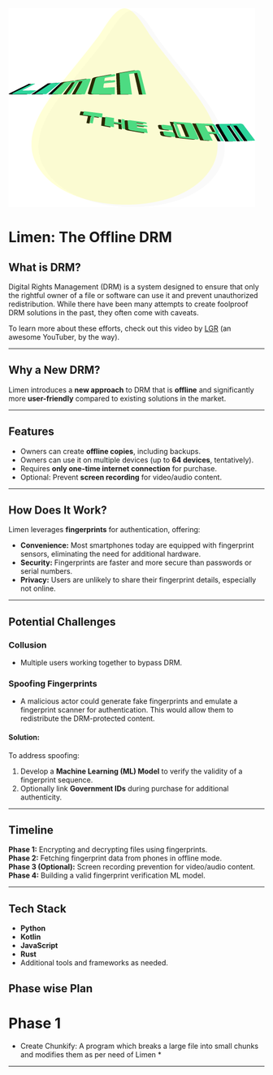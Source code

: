 
![Offline DRM logo](limen_logo.png)

# Limen: The Offline DRM

## What is DRM?
Digital Rights Management (DRM) is a system designed to ensure that only the rightful owner of a file or software can use it and prevent unauthorized redistribution. While there have been many attempts to create foolproof DRM solutions in the past, they often come with caveats.

To learn more about these efforts, check out this video by [LGR](https://www.youtube.com/watch?v=HjEbpMgiL7U) (an awesome YouTuber, by the way).

---

## Why a New DRM?
Limen introduces a **new approach** to DRM that is **offline** and significantly more **user-friendly** compared to existing solutions in the market.

---

## Features
- Owners can create **offline copies**, including backups.
- Owners can use it on multiple devices (up to **64 devices**, tentatively).
- Requires **only one-time internet connection** for purchase.
- Optional: Prevent **screen recording** for video/audio content.

---

## How Does It Work?
Limen leverages **fingerprints** for authentication, offering:
- **Convenience:** Most smartphones today are equipped with fingerprint sensors, eliminating the need for additional hardware.
- **Security:** Fingerprints are faster and more secure than passwords or serial numbers.
- **Privacy:** Users are unlikely to share their fingerprint details, especially not online.

---

## Potential Challenges
### Collusion
- Multiple users working together to bypass DRM.

### Spoofing Fingerprints
- A malicious actor could generate fake fingerprints and emulate a fingerprint scanner for authentication. This would allow them to redistribute the DRM-protected content.

#### Solution:
To address spoofing:
1. Develop a **Machine Learning (ML) Model** to verify the validity of a fingerprint sequence.
2. Optionally link **Government IDs** during purchase for additional authenticity.

---

## Timeline
**Phase 1:** Encrypting and decrypting files using fingerprints.  
**Phase 2:** Fetching fingerprint data from phones in offline mode.  
**Phase 3 (Optional):** Screen recording prevention for video/audio content.  
**Phase 4:** Building a valid fingerprint verification ML model.

---

## Tech Stack
- **Python**
- **Kotlin**
- **JavaScript**
- **Rust**
- Additional tools and frameworks as needed.
## Phase wise Plan
# Phase 1
* Create Chunkify: A program which breaks a large file into small chunks and modifies them as per need of Limen *
---

